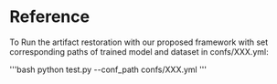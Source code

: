 # Reference

To Run the artifact restoration with our proposed framework with set corresponding paths of trained model and dataset in confs/XXX.yml:

'''bash
python test.py --conf_path confs/XXX.yml
'''
